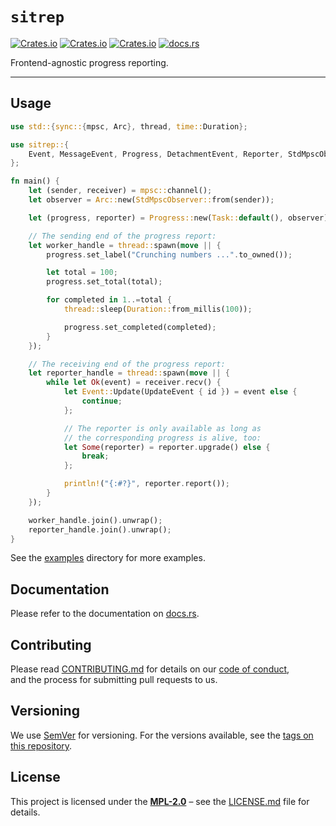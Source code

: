 # `sitrep`

[![Crates.io](https://img.shields.io/crates/v/sitrep)](https://crates.io/crates/sitrep)
[![Crates.io](https://img.shields.io/crates/d/sitrep)](https://crates.io/crates/sitrep)
[![Crates.io](https://img.shields.io/crates/l/sitrep)](https://crates.io/crates/sitrep)
[![docs.rs](https://docs.rs/sitrep/badge.svg)](https://docs.rs/sitrep/)

Frontend-agnostic progress reporting.

----

## Usage

```rust
use std::{sync::{mpsc, Arc}, thread, time::Duration};

use sitrep::{
    Event, MessageEvent, Progress, DetachmentEvent, Reporter, StdMpscObserver, Task, UpdateEvent,
};

fn main() {
    let (sender, receiver) = mpsc::channel();
    let observer = Arc::new(StdMpscObserver::from(sender));

    let (progress, reporter) = Progress::new(Task::default(), observer);

    // The sending end of the progress report:
    let worker_handle = thread::spawn(move || {
        progress.set_label("Crunching numbers ...".to_owned());

        let total = 100;
        progress.set_total(total);

        for completed in 1..=total {
            thread::sleep(Duration::from_millis(100));

            progress.set_completed(completed);
        }
    });

    // The receiving end of the progress report:
    let reporter_handle = thread::spawn(move || {
        while let Ok(event) = receiver.recv() {
            let Event::Update(UpdateEvent { id }) = event else {
                continue;
            };

            // The reporter is only available as long as
            // the corresponding progress is alive, too:
            let Some(reporter) = reporter.upgrade() else {
                break;
            };

            println!("{:#?}", reporter.report());
        }
    });

    worker_handle.join().unwrap();
    reporter_handle.join().unwrap();
}
```

See the [examples](examples/) directory for more examples.

## Documentation

Please refer to the documentation on [docs.rs](https://docs.rs/sitrep).

## Contributing

Please read [CONTRIBUTING.md](CONTRIBUTING.md) for details on our [code of conduct](https://www.rust-lang.org/conduct.html),  
and the process for submitting pull requests to us.

## Versioning

We use [SemVer](http://semver.org/) for versioning. For the versions available, see the [tags on this repository](https://github.com/regexident/sitrep/tags).

## License

This project is licensed under the [**MPL-2.0**](https://www.tldrlegal.com/l/mpl-2.0) – see the [LICENSE.md](LICENSE.md) file for details.
